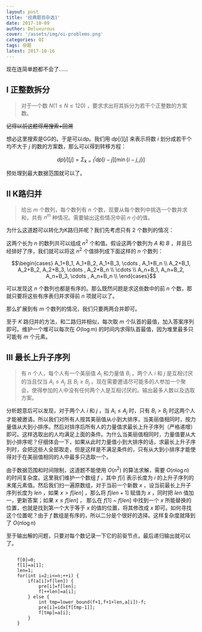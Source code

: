 ```yaml
---
layout: post
title: '经典题目杂选1'
date: 2017-10-09
author: Deluxurous
cover: '/assets/img/oi-problems.png'
categories: OI
tags: 杂题
latest: 2017-10-16
---
```


现在连简单题都不会了……

## I 正整数拆分

> 对于一个数 $N (1 \leqslant N \leqslant 120)$ ，要求求出将其拆分为若干个正整数的方案数。

~~记得以前这题得用搜索+回溯~~

想必这里搜索是GG的。于是可以dp。我们用 $dp[i][j]$ 来表示将数 $i$ 划分成若干个均不大于 $j$ 的数的方案数，那么可以得到转移方程：

$$ dp[i][j]=\displaystyle\Sigma_{k=1}^{i}dp[i-j][\min\{i-j,j\}]$$ 

预处理到最大数据范围就可以了。

## II K路归并

> 给出 $m$ 个数列，每个数列有 $n$ 个数，现要从每个数列中挑选一个数并求和，共有 $n^m$ 种情况。需要输出这些情况中前 $n$ 小的值。

为什么这道题可以转化为K路归并呢？我们先考虑只有 $2$ 个数列的情况：

这两个长为 $n$ 的数列共可以组成 $n^2$ 个和值。假设这两个数列为 $A$ 和 $B$ ，并且已经排好了序，我们就可以将这 $n^2$ 个值排列成下面这样的 $n$ 个数列：

$$\begin{cases}
A_1+B_1, A_1+B_2, A_1+B_3, \cdots , A_1+B_n \\
A_2+B_1, A_2+B_2, A_2+B_3, \cdots , A_2+B_n \\
\cdots \\
A_n+B_1, A_n+B_2, A_n+B_3, \cdots , A_n+B_n \\
\end{cases}$$

可以发现这 $n$ 个数列也都是有序的。那么既然问题是求这些数中的前 $n$ 个数，那就只要将这些有序表归并求得前 $n$ 项就可以了。

那么扩展到有 $m$ 个数列的情况，我们只要两两合并即可。

至于 $K$ 路归并的方法，和二路归并相似，每次取 $m$ 个队首的最值，加入答案序列即可。维护一个堆可以每次在 $O(\log m)$ 的时间内求得队首最值，因为堆里最多只可能有 $m$ 个元素。

## III 最长上升子序列

> 有 $n$ 个人，每个人有一个美丽值 $A_i$ 和力量值 $B_i$ 。两个人 $i$ 和 $j$ 是互相讨厌的当且仅当 $A_i \leqslant A_j$ 且 $B_i \geqslant B_j$ 。现在需要邀请尽可能多的人参加一个聚会，使得参加的人中没有任何两个人是互相讨厌的。输出最多人数以及选取方案。

分析题意后可以发现，对于两个人 $i$ 和 $j$ ，当 $A_i \leqslant A_j$ 时，只有 $B_i > B_j$ 时这两个人才能被邀请。所以我们对所有人按其美丽值从小到大排序，当美丽值相同时，按力量值从大到小排序。然后对排序后所有人的力量值求最长上升子序列（严格递增）即可。这样选取出的人均满足上面的条件。为什么当美丽值相同时，力量值要从大到小排序呢？仔细体会一下，如果从此时力量值小到大排序的话，求最长上升子序列时，会把这些人全部取走，但是这样是不满足条件的，只有从大到小排序才能使得对于在美丽值相同的人中最多只选取一个。

由于数据范围和时间限制，这道题不能使用 $O(n^2)$ 的算法求解，需要 $O(n \log n)$ 的时间复杂度。这里我们维护一个数组 $f$ ，其中 $f[i]$ 表示长度为 $i$ 的上升子序列的末尾元素值。然后我们扫一遍原数组，对于当前一个新数 $x$ ，设当前最长上升子序列长度为 $len$ ，如果 $x > f[len]$ ，那么将 $f[len+1]$ 赋值为 $x$ ，同时把 $len$ 值加一，更新答案；如果 $x \leq f[len]$ ， 那么在 $f[1]$ ~ $f[len]$ 中找到一个 $x$ 所能替换的位置，也就是找到第一个大于等于 $x$ 的值的位置，将其修改成 $x$ 即可。如何寻找这个位置呢？由于 $f$ 数组是有序的，所以二分是个很好的选择。这样复杂度就降到了 $O(n \log n)$

至于输出解的问题，只要对每个数记录一下它的前驱节点，最后递归输出就可以了。

<pre class="line-numbers"><code class="language-cpp">
	f[0]=0;
	f[1]=a[1];
	len=1;
	for(int i=2;i<=n;++i) {
		if(a[i]>f[len]) {
			pre[i]=f[len];
			f[++len]=a[i];
		} else {
			int tmp=lower_bound(f+1,f+1+len,a[i])-f;
			pre[i]=idx[f[tmp-1]];
			f[tmp]=a[i];
		}
	}
</code></pre>